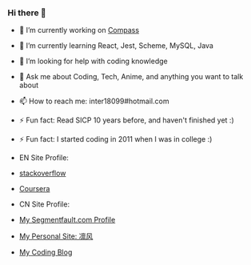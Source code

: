 ### Hi there 👋

<!--
**inter18099/inter18099** is a ✨ _special_ ✨ repository because its `README.md` (this file) appears on your GitHub profile.

Here are some ideas to get you started:

- 🔭 I’m currently working on [Compass](http://www.compass.com/)
- 🌱 I’m currently learning React, Jest, Scheme, MySQL, Java
- 🤔 I’m looking for help with coding knowledge
- 💬 Ask me about Coding, Tech, Anime, and anything you want to talk about
- 📫 How to reach me: inter18099#hotmail.com
- ⚡ Fun fact: Read SICP 10 years before, and haven't finished yet :)
- ⚡ Fun fact: I started coding in 2011 when I was in college :)
-->

- 🔭 I’m currently working on [Compass](http://www.compass.com/)
- 🌱 I’m currently learning React, Jest, Scheme, MySQL, Java
- 🤔 I’m looking for help with coding knowledge
- 💬 Ask me about Coding, Tech, Anime, and anything you want to talk about
- 📫 How to reach me: inter18099#hotmail.com
- ⚡ Fun fact: Read SICP 10 years before, and haven't finished yet :)
- ⚡ Fun fact: I started coding in 2011 when I was in college :)


- EN Site Profile:
- [stackoverflow](https://stackoverflow.com/users/1653657/inter18099)
- [Coursera](https://www.coursera.org/user/62e6d7edc6d9b9e39985cb1c220da0fb)

- CN Site Profile:
- [My Segmentfault.com Profile](https://segmentfault.com/u/inter18099)
- [My Personal Site: 凛风](https://fengrin.me/)
- [My Coding Blog](https://road.fengrin.me/)
